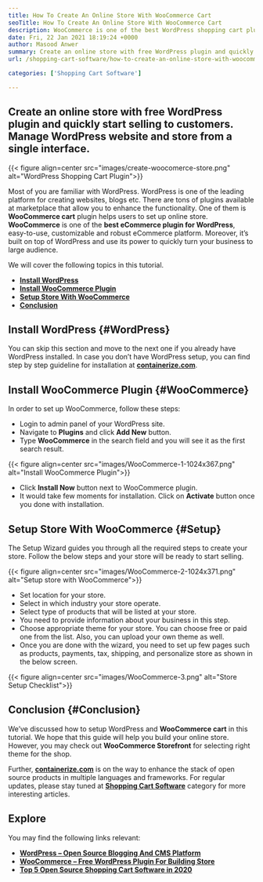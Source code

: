 ```yaml
---
title: How To Create An Online Store With WooCommerce Cart
seoTitle: How To Create An Online Store With WooCommerce Cart
description: WooCommerce is one of the best WordPress shopping cart plugin out there for creating an online shop. It helps companies to expand business on a large scale.
date: Fri, 22 Jan 2021 18:19:24 +0000
author: Masood Anwer
summary: Create an online store with free WordPress plugin and quickly start selling to customers. Manage WordPress website and store from a single interface.
url: /shopping-cart-software/how-to-create-an-online-store-with-woocommerce/

categories: ['Shopping Cart Software']

---
```

## Create an online store with free WordPress plugin and quickly start selling to customers. Manage WordPress website and store from a single interface.

{{< figure align=center src="images/create-woocomerce-store.png" alt="WordPress Shopping Cart Plugin">}}  

Most of you are familiar with WordPress. WordPress is one of the leading platform for creating websites, blogs etc. There are tons of plugins available at marketplace that allow you to enhance the functionality. One of them is **WooCommerce cart** plugin helps users to set up online store. **WooCommerce** is one of the **best eCommerce plugin for WordPress**, easy-to-use, customizable and robust eCommerce platform. Moreover, it’s built on top of WordPress and use its power to quickly turn your business to large audience.

We will cover the following topics in this tutorial.

  * [**Install WordPress**][1]
  * [**Install WooCommerce Plugin**][2]
  * [**Setup Store With WooCommerce**][3]
  * [**Conclusion**][4]

## Install WordPress {#WordPress}

You can skip this section and move to the next one if you already have WordPress installed. In case you don’t have WordPress setup, you can find step by step guideline for installation at [**containerize.com**][5].

## Install WooCommerce Plugin {#WooCommerce}

In order to set up WooCommerce, follow these steps:

  * Login to admin panel of your WordPress site.
  * Navigate to **Plugins** and click **Add New** button.
  * Type **WooCommerce** in the search field and you will see it as the first search result.

{{< figure align=center src="images/WooCommerce-1-1024x367.png" alt="Install WooCommerce Plugin">}}  

  * Click **Install Now** button next to WooCommerce plugin.
  * It would take few moments for installation. Click on **Activate** button once you done with installation.

## Setup Store With WooCommerce {#Setup}

The Setup Wizard guides you through all the required steps to create your store. Follow the below steps and your store will be ready to start selling.

{{< figure align=center src="images/WooCommerce-2-1024x371.png" alt="Setup store with WooCommerce">}}  

  * Set location for your store.
  * Select in which industry your store operate.
  * Select type of products that will be listed at your store.
  * You need to provide information about your business in this step.
  * Choose appropriate theme for your store. You can choose free or paid one from the list. Also, you can upload your own theme as well.
  * Once you are done with the wizard, you need to set up few pages such as products, payments, tax, shipping, and personalize store as shown in the below screen.

{{< figure align=center src="images/WooCommerce-3.png" alt="Store Setup Checklist">}}  

## Conclusion {#Conclusion}

We’ve discussed how to setup WordPress and **WooCommerce cart** in this tutorial. We hope that this guide will help you build your online store. However, you may check out **WooCommerce Storefront** for selecting right theme for the shop.

Further, [**containerize.com**][6] is on the way to enhance the stack of open source products in multiple languages and frameworks. For regular updates, please stay tuned at [**Shopping Cart Software**][7] category for more interesting articles.

## Explore

You may find the following links relevant:

  * [**WordPress – Open Source Blogging And CMS Platform**][5]
  * [**WooCommerce – Free WordPress Plugin For Building Store**][8]
  * [**Top 5 Open Source Shopping Cart Software in 2020**][9]

 [1]: #WordPress
 [2]: #WooCommerce
 [3]: #Setup
 [4]: #Conclusion
 [5]: https://products.containerize.com/blogging/wordpress
 [6]: https://containerize.com
 [7]: https://blog.containerize.com/category/shopping-cart-software/
 [8]: https://products.containerize.com/ecommerce/woocommerce
 [9]: https://blog.containerize.com/2020/11/27/top-5-open-source-shopping-cart-software-in-2020/